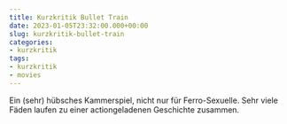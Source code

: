 ```yaml
---
title: Kurzkritik Bullet Train
date: 2023-01-05T23:32:00.000+00:00
slug: kurzkritik-bullet-train
categories:
- kurzkritik
tags:
- kurzkritik
- movies
---
```


Ein (sehr) hübsches Kammerspiel, nicht nur für Ferro-Sexuelle.
Sehr viele Fäden laufen zu einer actiongeladenen Geschichte zusammen.
